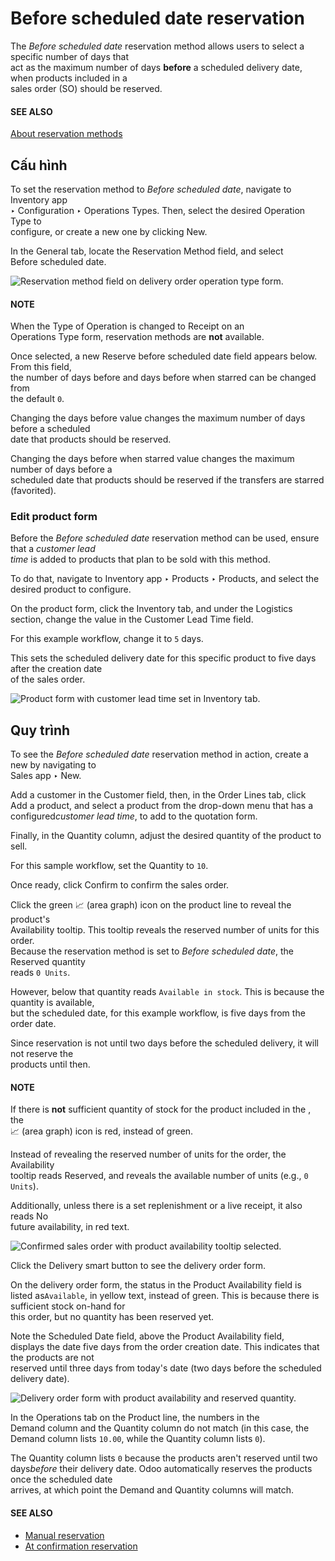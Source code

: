 # Before scheduled date reservation

The _Before scheduled date_ reservation method allows users to select a specific number of days that\
act as the maximum number of days **before** a scheduled delivery date, when products included in a\
sales order (SO) should be reserved.

#### SEE ALSO

[About reservation methods](applications/inventory_and_mrp/inventory/shipping_receiving/reservation_methods.md)

## Cấu hình

To set the reservation method to _Before scheduled date_, navigate to Inventory app\
‣ Configuration ‣ Operations Types. Then, select the desired Operation Type to\
configure, or create a new one by clicking New.

In the General tab, locate the Reservation Method field, and select\
Before scheduled date.

![Reservation method field on delivery order operation type form.](../../../../../.gitbook/assets/before-scheduled-date-configuration.png)

#### NOTE

When the Type of Operation is changed to Receipt on an\
Operations Type form, reservation methods are **not** available.

Once selected, a new Reserve before scheduled date field appears below. From this field,\
the number of days before and days before when starred can be changed from\
the default `0`.

Changing the days before value changes the maximum number of days before a scheduled\
date that products should be reserved.

Changing the days before when starred value changes the maximum number of days before a\
scheduled date that products should be reserved if the transfers are starred (favorited).

### Edit product form

Before the _Before scheduled date_ reservation method can be used, ensure that a _customer lead_\
_time_ is added to products that plan to be sold with this method.

To do that, navigate to Inventory app ‣ Products ‣ Products, and select the\
desired product to configure.

On the product form, click the Inventory tab, and under the Logistics\
section, change the value in the Customer Lead Time field.

For this example workflow, change it to `5` days.

This sets the scheduled delivery date for this specific product to five days after the creation date\
of the sales order.

![Product form with customer lead time set in Inventory tab.](../../../../../.gitbook/assets/before-scheduled-date-customer-lead-time.png)

## Quy trình

To see the _Before scheduled date_ reservation method in action, create a new by navigating to\
Sales app ‣ New.

Add a customer in the Customer field, then, in the Order Lines tab, click\
Add a product, and select a product from the drop-down menu that has a configure&#x64;_&#x63;ustomer lead time_, to add to the quotation form.

Finally, in the Quantity column, adjust the desired quantity of the product to sell.

For this sample workflow, set the Quantity to `10`.

Once ready, click Confirm to confirm the sales order.

Click the green 📈 (area graph) icon on the product line to reveal the product's\
Availability tooltip. This tooltip reveals the reserved number of units for this order.\
Because the reservation method is set to _Before scheduled date_, the Reserved quantity\
reads `0 Units`.

However, below that quantity reads `Available in stock`. This is because the quantity is available,\
but the scheduled date, for this example workflow, is five days from the order date.

Since reservation is not until two days before the scheduled delivery, it will not reserve the\
products until then.

#### NOTE

If there is **not** sufficient quantity of stock for the product included in the , the\
📈 (area graph) icon is red, instead of green.

Instead of revealing the reserved number of units for the order, the Availability\
tooltip reads Reserved, and reveals the available number of units (e.g., `0 Units`).

Additionally, unless there is a set replenishment or a live receipt, it also reads No\
future availability, in red text.

![Confirmed sales order with product availability tooltip selected.](../../../../../.gitbook/assets/before-scheduled-date-availability-tooltip.png)

Click the Delivery smart button to see the delivery order form.

On the delivery order form, the status in the Product Availability field is listed as`Available`, in yellow text, instead of green. This is because there is sufficient stock on-hand for\
this order, but no quantity has been reserved yet.

Note the Scheduled Date field, above the Product Availability field,\
displays the date five days from the order creation date. This indicates that the products are not\
reserved until three days from today's date (two days before the scheduled delivery date).

![Delivery order form with product availability and reserved quantity.](../../../../../.gitbook/assets/before-scheduled-date-delivery-order-form.png)

In the Operations tab on the Product line, the numbers in the\
Demand column and the Quantity column do not match (in this case, the\
Demand column lists `10.00`, while the Quantity column lists `0`).

The Quantity column lists `0` because the products aren't reserved until two day&#x73;_&#x62;efore_ their delivery date. Odoo automatically reserves the products once the scheduled date\
arrives, at which point the Demand and Quantity columns will match.

#### SEE ALSO

* [Manual reservation](applications/inventory_and_mrp/inventory/shipping_receiving/reservation_methods/manually.md)
* [At confirmation reservation](applications/inventory_and_mrp/inventory/shipping_receiving/reservation_methods/at_confirmation.md)
